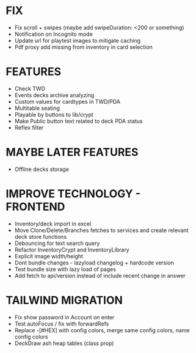 # FIX
- Fix scroll + swipes (maybe add swipeDuration: <200 or something)
- Notification on Incognito mode
- Update url for playtest images to mitigate caching
- Pdf proxy add missing from inventory in card selection

# FEATURES
- Check TWD
- Events decks archive analyzing
- Custom values for cardtypes in TWD/PDA
- Multitable seating
- Playable by buttons to lib/crypt
- Make Public button text related to deck PDA status
- Reflex filter

# MAYBE LATER FEATURES
- Offline decks storage

# IMPROVE TECHNOLOGY - FRONTEND
- Inventory/deck import in excel
- Move Clone/Delete/Branches fetches to services and create relevant deck store functions
- Debouncing for text search query
- Refactor InventoryCrypt and InventoryLibrary
- Explicit image width/height
- Dont bundle changes - lazyload changelog + hardcode version
- Test bundle size with lazy load of pages
- Add fetch to api/version instead of include recent change in answer

# TAILWIND MIGRATION
- Fix show password in Account on enter
- Test autoFocus / fix with forwardRefs
- Replace -[#HEX] with config colors, merge same config colors, name config colors
- DeckDraw ash heap tables (class prop)
